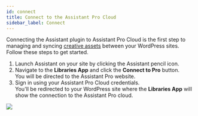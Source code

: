 ```yaml
---
id: connect
title: Connect to the Assistant Pro Cloud
sidebar_label: Connect
---
```


Connecting the Assistant plugin to Assistant Pro Cloud is the first step to managing and syncing [creative assets](../overview.md#creative-assets) between your WordPress sites. Follow these steps to get started.

1. Launch Assistant on your site by clicking the Assistant pencil icon.
2. Navigate to the **Libraries App** and click the **Connect to Pro** button.  
You will be directed to the Assistant Pro website.
3. Sign in using your Assistant Pro Cloud credentials.  
You'll be redirected to your WordPress site where the **Libraries App** will show the connection to the Assistant Pro cloud.

![](/img/assistant/getting-started--connect--1.jpg)
